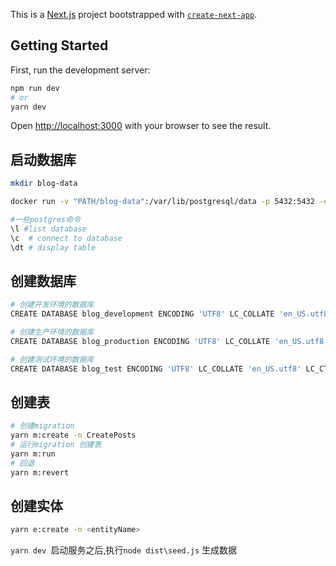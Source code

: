 This is a [Next.js](https://nextjs.org/) project bootstrapped
with [`create-next-app`](https://github.com/vercel/next.js/tree/canary/packages/create-next-app).

## Getting Started

First, run the development server:

```bash
npm run dev
# or
yarn dev
```

Open [http://localhost:3000](http://localhost:3000) with your browser to see the result.

## 启动数据库

```bash
mkdir blog-data

docker run -v "PATH/blog-data":/var/lib/postgresql/data -p 5432:5432 -e POSTGRES_USER=blog -e POSTGRES_HOST_AUTH_METHOD=trust -d postgres

#一些postgres命令
\l #list database
\c  # connect to database
\dt # display table
```

## 创建数据库

```bash
# 创建开发环境的数据库
CREATE DATABASE blog_development ENCODING 'UTF8' LC_COLLATE 'en_US.utf8' LC_CTYPE 'en_US.utf8';

# 创建生产环境的数据库
CREATE DATABASE blog_production ENCODING 'UTF8' LC_COLLATE 'en_US.utf8' LC_CTYPE 'en_US.utf8';

# 创建测试环境的数据库
CREATE DATABASE blog_test ENCODING 'UTF8' LC_COLLATE 'en_US.utf8' LC_CTYPE 'en_US.utf8';
```

## 创建表

```bash
# 创建migration
yarn m:create -n CreatePosts
# 运行migration 创建表
yarn m:run 
# 回退
yarn m:revert
```

## 创建实体

```bash
yarn e:create -n <entityName>
```

`yarn dev `启动服务之后,执行`node dist\seed.js` 生成数据


















